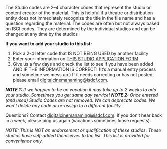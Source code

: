 The Studio codes are 2–4 character codes that represent the studio or content creator of the material. This is helpful if a theatre or distribution entity does not immediately recognize the title in the file name and has a question regarding the material. The codes are often but not always based on ISCI codes. They are determined by the individual studios and can be changed at any time by the studios 

**If you want to add your studio to this list:**

1) Pick a 2-4 letter code that IS NOT BEING USED by another facility
2) Enter your information on [THIS STUDIO APPLICATION FORM](https://forms.gle/CwGvusenTtDHvXHK8)
3) Give us a few days and check the list to see if you have been added AND IF THE INFORMATION IS CORRECT! (It’s a manual entry process and sometime we mess up.) If it needs correcting or has not posted, please email <digitalcinemanaming@isdcf.com>. 

***NOTE 1:** If we happen to be on vacation it may take up to 2 weeks to add your studio. Sometimes you get same day service!*
***NOTE 2:** Once entered (and used) Studio Codes are not removed. We can deprecate codes. We won’t delete any code or re-assign to a different facility.*

Questions? Contact <digitalcinemanaming@isdcf.com>. If you don’t hear back in a week, please ping us again (vacations sometimes loose requests).

*NOTE: This is NOT an endorsement or qualification of these studios. These studios have self-added themselves to the list. This list is provided for convenience only.*
